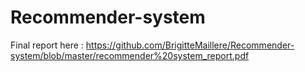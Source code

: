 # Recommender-system

Final report here : https://github.com/BrigitteMaillere/Recommender-system/blob/master/recommender%20system_report.pdf
